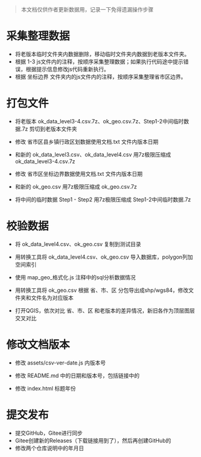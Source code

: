 > 本文档仅供作者更新数据用，记录一下免得遗漏操作步骤

# 采集整理数据
- 将老版本临时文件夹内数据删除，移动临时文件夹内数据到老版本文件夹。
- 根据 1-3 js文件内的注释，按顺序采集整理数据；如果执行代码途中提示错误，根据提示信息修改js代码重新执行。
- 根据 坐标边界 文件夹内的js文件内的注释，按顺序采集整理省市区边界。


# 打包文件
- 将老版本 ok_data_level3-4.csv.7z、ok_geo.csv.7z、Step1-2中间临时数据.7z 剪切到老版本文件夹

- 修改 省市区县乡镇行政区划数据使用文档.txt 文件内版本日期
- 和新的 ok_data_level3.csv、ok_data_level4.csv 用7z极限压缩成 ok_data_level3-4.csv.7z

- 修改 省市区坐标边界数据使用文档.txt 文件内版本日期
- 和新的 ok_geo.csv 用7z极限压缩成 ok_geo.csv.7z

- 将中间的临时数据 Step1 - Step2 用7z极限压缩成 Step1-2中间临时数据.7z


# 校验数据
- 将 ok_data_level4.csv、ok_geo.csv 复制到测试目录
- 用转换工具将 ok_data_level4.csv、ok_geo.csv 导入数据库，polygon列加空间索引
- 使用 map_geo_格式化.js 注释中的sql分析数据情况

- 用转换工具将 ok_geo.csv 根据 省、市、区 分包导出成shp/wgs84，修改文件夹和文件名为对应版本
- 打开QGIS，依次对比 省、市、区 和老版本的差异情况，新旧各作为顶层图层交叉对比


# 修改文档版本
- 修改 assets/csv-ver-date.js 内版本号
- 修改 README.md 中的日期和版本号，包括链接中的

- 修改 index.html 标题年份


# 提交发布
- 提交GitHub，Gitee进行同步
- Gitee创建新的Releases（下载链接用到了），然后再创建GitHub的
- 修改两个仓库说明中的年月日
